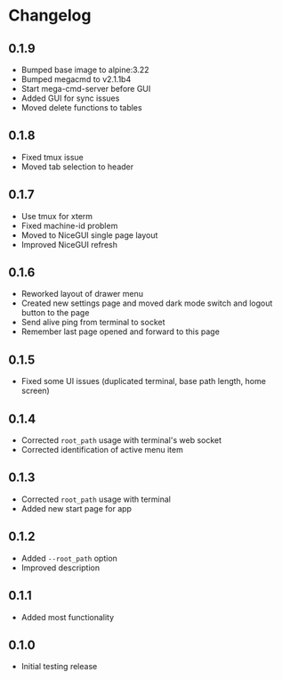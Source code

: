 # Changelog

## 0.1.9

- Bumped base image to alpine:3.22
- Bumped megacmd to v2.1.1b4
- Start mega-cmd-server before GUI
- Added GUI for sync issues
- Moved delete functions to tables

## 0.1.8

- Fixed tmux issue
- Moved tab selection to header

## 0.1.7

- Use tmux for xterm
- Fixed machine-id problem
- Moved to NiceGUI single page layout
- Improved NiceGUI refresh

## 0.1.6

- Reworked layout of drawer menu
- Created new settings page and moved dark mode switch and logout button to the page
- Send alive ping from terminal to socket
- Remember last page opened and forward to this page

## 0.1.5

- Fixed some UI issues (duplicated terminal, base path length, home screen)

## 0.1.4

- Corrected `root_path` usage with terminal's web socket
- Corrected identification of active menu item

## 0.1.3

- Corrected `root_path` usage with terminal
- Added new start page for app

## 0.1.2

- Added `--root_path` option
- Improved description

## 0.1.1

- Added most functionality

## 0.1.0

- Initial testing release
